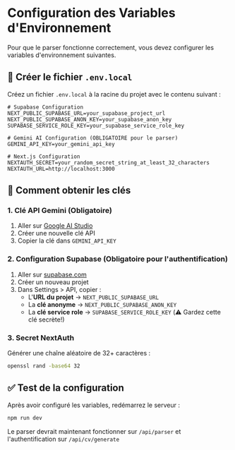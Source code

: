 # Configuration des Variables d'Environnement

Pour que le parser fonctionne correctement, vous devez configurer les variables d'environnement suivantes.

## 📁 Créer le fichier `.env.local`

Créez un fichier `.env.local` à la racine du projet avec le contenu suivant :

```env
# Supabase Configuration
NEXT_PUBLIC_SUPABASE_URL=your_supabase_project_url
NEXT_PUBLIC_SUPABASE_ANON_KEY=your_supabase_anon_key
SUPABASE_SERVICE_ROLE_KEY=your_supabase_service_role_key

# Gemini AI Configuration (OBLIGATOIRE pour le parser)
GEMINI_API_KEY=your_gemini_api_key

# Next.js Configuration
NEXTAUTH_SECRET=your_random_secret_string_at_least_32_characters
NEXTAUTH_URL=http://localhost:3000
```

## 🔑 Comment obtenir les clés

### 1. Clé API Gemini (Obligatoire)
1. Aller sur [Google AI Studio](https://makersuite.google.com/app/apikey)
2. Créer une nouvelle clé API
3. Copier la clé dans `GEMINI_API_KEY`

### 2. Configuration Supabase (Obligatoire pour l'authentification)
1. Aller sur [supabase.com](https://supabase.com)
2. Créer un nouveau projet
3. Dans Settings > API, copier :
   - L'**URL du projet** → `NEXT_PUBLIC_SUPABASE_URL`
   - La **clé anonyme** → `NEXT_PUBLIC_SUPABASE_ANON_KEY`
   - La **clé service role** → `SUPABASE_SERVICE_ROLE_KEY` (⚠️ Gardez cette clé secrète!)

### 3. Secret NextAuth
Générer une chaîne aléatoire de 32+ caractères :
```bash
openssl rand -base64 32
```

## ✅ Test de la configuration

Après avoir configuré les variables, redémarrez le serveur :
```bash
npm run dev
```

Le parser devrait maintenant fonctionner sur `/api/parser` et l'authentification sur `/api/cv/generate` 